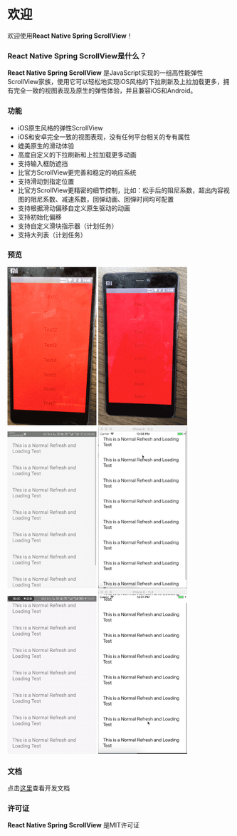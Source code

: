 # 欢迎

欢迎使用**React Native Spring ScrollView**！

### **React Native Spring ScrollView**是什么？

**React Native Spring ScrollView** 是JavaScript实现的一组高性能弹性ScrollView家族，使用它可以轻松地实现iOS风格的下拉刷新及上拉加载更多，拥有完全一致的视图表现及原生的弹性体验，并且兼容iOS和Android。

### 功能


* iOS原生风格的弹性ScrollView
* iOS和安卓完全一致的视图表现，没有任何平台相关的专有属性
* 媲美原生的滑动体验
* 高度自定义的下拉刷新和上拉加载更多动画
* 支持输入框防遮挡
* 比官方ScrollView更完善和稳定的响应系统
* 支持滑动到指定位置
* 比官方ScrollView更精密的细节控制，比如：松手后的阻尼系数，超出内容视图的阻尼系数、减速系数，回弹动画、回弹时间均可配置
* 支持根据滑动偏移自定义原生驱动的动画
* 支持初始化偏移
* 支持自定义滑块指示器（计划任务）
* 支持大列表（计划任务）


### 预览
![Preview](./docs/demo1.gif)
![Preview](./docs/demo2.gif)
![Preview](./docs/RefreshAndroid.gif)
![Preview](./docs/RefreshIOS.gif)
![Preview](./docs/LoadingAndroid.gif)
![Preview](./docs/LoadingIOS.gif)

### 文档

点击[这里](https://bolan9999.github.io/react-native-spring-scrollview/#/)查看开发文档

### 许可证

**React Native Spring ScrollView** 是MIT许可证
